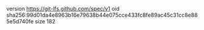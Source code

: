 version https://git-lfs.github.com/spec/v1
oid sha256:99d01da4e8963b16e79638b44e075cce433fc8fe89ac45c31cc8e885e5d740fe
size 182
